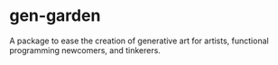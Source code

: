# gen-garden
A package to ease the creation of generative art for artists, functional programming newcomers, and tinkerers.
